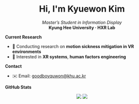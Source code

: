<h1 align="center">Hi, I'm Kyuewon Kim</h1>
<p align="center">
  <em>Master’s Student in Information Display</em><br>
  <strong>Kyung Hee University · HXR Lab</strong>
</p>
  
**Current Research**
- 🔬 Conducting research on **motion sickness mitigation in VR environments**
- 🧠 Interested in **XR systems**, **human factors engineering**  


**Contact**
- ✉️ Email: goodboyquwon@khu.ac.kr


**GitHub Stats**  

<p align="center">
  <img src="https://github-readme-stats.vercel.app/api?username=kyuewon&show_icons=true&theme=graywhite&hide_border=true&hide_title=true" />
  <img src="https://github-readme-stats.vercel.app/api/top-langs/?username=kyuewon&layout=compact&theme=graywhite&hide_border=true" />
</p>
